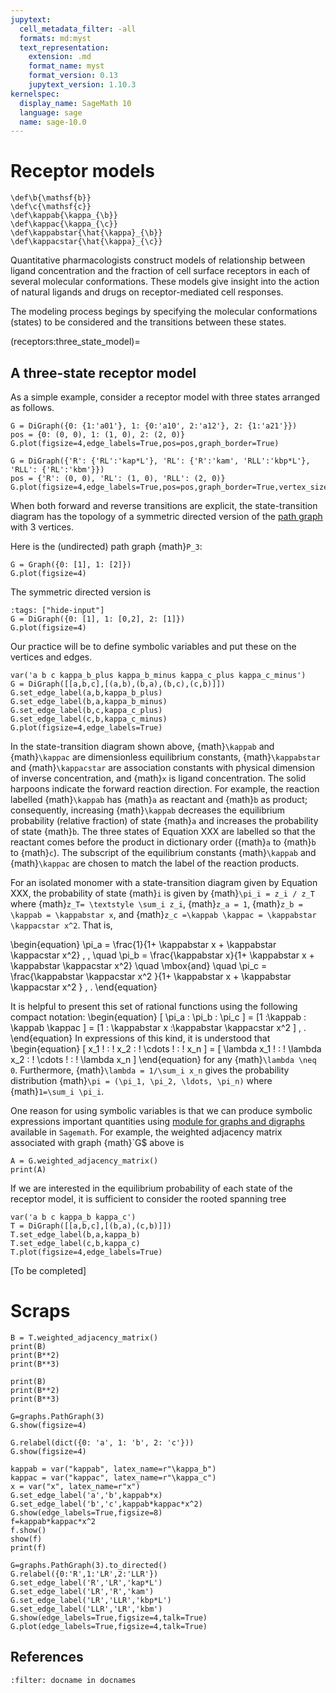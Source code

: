```yaml
---
jupytext:
  cell_metadata_filter: -all
  formats: md:myst
  text_representation:
    extension: .md
    format_name: myst
    format_version: 0.13
    jupytext_version: 1.10.3
kernelspec:
  display_name: SageMath 10
  language: sage
  name: sage-10.0
---
```



# Receptor models

```{math}
\def\b{\mathsf{b}}
\def\c{\mathsf{c}}
\def\kappab{\kappa_{\b}}
\def\kappac{\kappa_{\c}}
\def\kappabstar{\hat{\kappa}_{\b}}
\def\kappacstar{\hat{\kappa}_{\c}}
```

Quantitative pharmacologists construct models of relationship between ligand concentration and the fraction of cell surface receptors in each of several molecular conformations. These models give insight into the action of natural ligands and drugs on receptor-mediated cell responses.

The modeling process begings by specifying the molecular conformations (states) to be considered and the transitions between these states.

(receptors:three_state_model)=
## A three-state receptor model

As a simple example, consider a receptor model with three states arranged as follows.

```{code-cell}
G = DiGraph({0: {1:'a01'}, 1: {0:'a10', 2:'a12'}, 2: {1:'a21'}})
pos = {0: (0, 0), 1: (1, 0), 2: (2, 0)}
G.plot(figsize=4,edge_labels=True,pos=pos,graph_border=True)
```

```{code-cell}
G = DiGraph({'R': {'RL':'kap*L'}, 'RL': {'R':'kam', 'RLL':'kbp*L'}, 'RLL': {'RL':'kbm'}})
pos = {'R': (0, 0), 'RL': (1, 0), 'RLL': (2, 0)}
G.plot(figsize=4,edge_labels=True,pos=pos,graph_border=True,vertex_size=1000)
```


    
    
When both forward and reverse transitions are explicit, the state-transition diagram has the topology of a symmetric directed version of the [path graph](example_graphs:path_graph) with 3 vertices.

Here is the (undirected) path graph {math}`P_3`:

```{code-cell}
G = Graph({0: [1], 1: [2]})
G.plot(figsize=4)
```

The symmetric directed version is

```{code-cell}
:tags: ["hide-input"]
G = DiGraph({0: [1], 1: [0,2], 2: [1]})
G.plot(figsize=4)
```

Our practice will be to define symbolic variables and put these on the vertices and edges.

```{code-cell}
var('a b c kappa_b_plus kappa_b_minus kappa_c_plus kappa_c_minus')
G = DiGraph([[a,b,c],[(a,b),(b,a),(b,c),(c,b)]])
G.set_edge_label(a,b,kappa_b_plus)
G.set_edge_label(b,a,kappa_b_minus)
G.set_edge_label(b,c,kappa_c_plus)
G.set_edge_label(c,b,kappa_c_minus)
G.plot(figsize=4,edge_labels=True)
```

In the state-transition diagram shown above, {math}`\kappab` and {math}`\kappac` are dimensionless equilibrium constants, {math}`\kappabstar` and {math}`\kappacstar` are association constants with physical dimension of inverse concentration, and {math}`x` is ligand concentration.  The solid harpoons indicate the forward reaction direction.  For example, the reaction labelled {math}`\kappab` has {math}`a` as reactant and {math}`b` as product; consequently, increasing {math}`\kappab` decreases the equilibrium probability (relative fraction) of state {math}`a` and increases the probability of state {math}`b`.
The three states of Equation XXX are labelled so that the reactant comes before the product in dictionary order ({math}`a` to {math}`b` to {math}`c`).  The subscript of the equilibrium constants {math}`\kappab` and {math}`\kappac` are chosen to match the label of the reaction products.


For an isolated monomer with a state-transition diagram given by Equation XXX, the probability of state {math}`i` is given by
{math}`\pi_i = z_i / z_T` where  {math}`z_T= \textstyle \sum_i z_i`,
{math}`z_a = 1`,
{math}`z_b = \kappab = \kappabstar x`, and
{math}`z_c =\kappab \kappac = \kappabstar \kappacstar x^2`. That is,

\begin{equation}
\pi_a =  \frac{1}{1+ \kappabstar x  +  \kappabstar \kappacstar x^2} \, ,  \quad \pi_b =  \frac{\kappabstar x}{1+ \kappabstar x +  \kappabstar  \kappacstar x^2}   \quad \mbox{and}  \quad \pi_c = \frac{\kappabstar  \kappacstar x^2 }{1+ \kappabstar x +  \kappabstar \kappacstar x^2 }  \, .
\end{equation}

It is helpful to  present this set of rational functions using the following compact notation:
\begin{equation}
 [ \pi_a  :  \pi_b :  \pi_c ] = [1 :\kappab : \kappab \kappac ]  = [1 : \kappabstar x :\kappabstar \kappacstar x^2  ] \,  .
\end{equation}
In expressions of this kind,  it is understood that
\begin{equation}
[ x_1 \! : \! x_2 : \! \cdots \! : \! x_n ] = [ \lambda x_1 \! : \! \lambda  x_2 : \! \cdots \! : \! \lambda  x_n ]
\end{equation}
for any {math}`\lambda \neq 0`. Furthermore, {math}`\lambda = 1/\sum_i x_n` gives the probability distribution {math}`\pi = (\pi_1, \pi_2, \ldots, \pi_n)` where {math}`1=\sum_i \pi_i`.

One reason for using symbolic variables is that we can produce symbolic expressions important quantities using [module for graphs and digraphs](https://doc.sagemath.org/html/en/reference/graphs/index.html) available in `Sagemath`. For example, the weighted adjacency matrix associated with graph {math}`G$ above is

```{code-cell}
A = G.weighted_adjacency_matrix()
print(A)
```

If we are interested in the equilibrium probability of each state of the receptor model, it is sufficient to consider the rooted spanning tree

```{code-cell}
var('a b c kappa_b kappa_c')
T = DiGraph([[a,b,c],[(b,a),(c,b)]])
T.set_edge_label(b,a,kappa_b)
T.set_edge_label(c,b,kappa_c)
T.plot(figsize=4,edge_labels=True)
```

[To be completed]


# Scraps


```{code-cell}
B = T.weighted_adjacency_matrix()
print(B)
print(B**2)
print(B**3)
```

```{code-cell}
print(B)
print(B**2)
print(B**3)
```



```{code-cell}
G=graphs.PathGraph(3)
G.show(figsize=4)
```

```{code-cell}
G.relabel(dict({0: 'a', 1: 'b', 2: 'c'}))
G.show(figsize=4)
```

```{code-cell}
kappab = var("kappab", latex_name=r"\kappa_b")
kappac = var("kappac", latex_name=r"\kappa_c")
x = var("x", latex_name=r"x")
G.set_edge_label('a','b',kappab*x)
G.set_edge_label('b','c',kappab*kappac*x^2)
G.show(edge_labels=True,figsize=8)
f=kappab*kappac*x^2
f.show()
show(f)
print(f)
```

```{code-cell}
G=graphs.PathGraph(3).to_directed()
G.relabel({0:'R',1:'LR',2:'LLR'})
G.set_edge_label('R','LR','kap*L')
G.set_edge_label('LR','R','kam')
G.set_edge_label('LR','LLR','kbp*L')
G.set_edge_label('LLR','LR','kbm')
G.show(edge_labels=True,figsize=4,talk=True)
G.plot(edge_labels=True,figsize=4,talk=True)
```

## References 

```{bibliography}
:filter: docname in docnames
```


